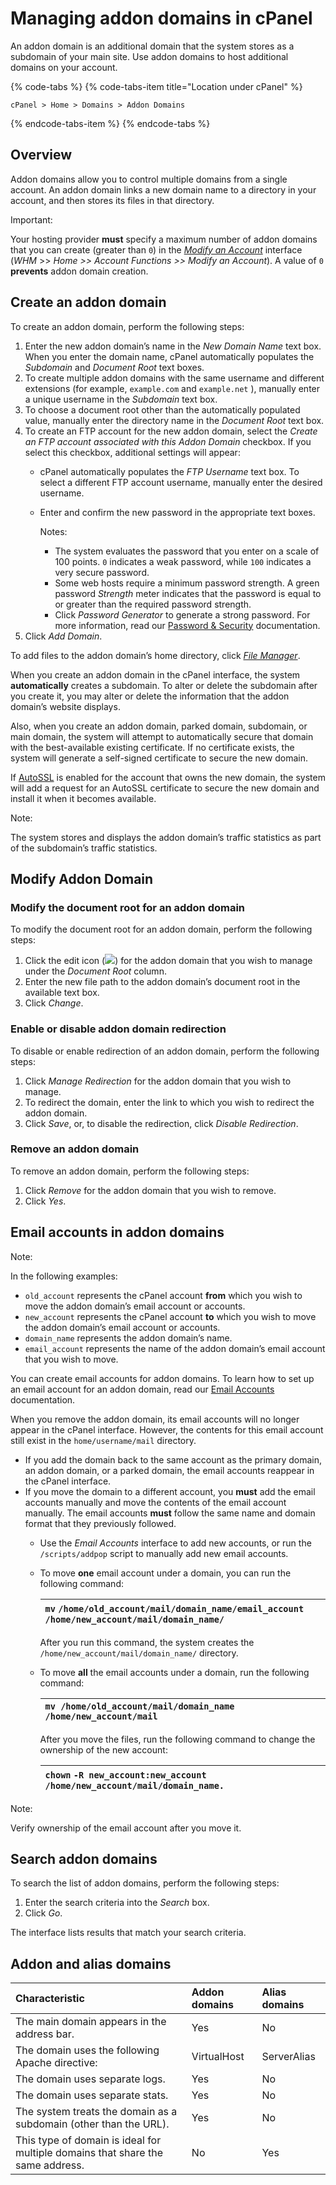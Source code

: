 # Managing addon domains in cPanel

An addon domain is an additional domain that the system stores as a subdomain of your main site. Use addon domains to host additional domains on your account.

{% code-tabs %}
{% code-tabs-item title="Location under cPanel" %}
```text
cPanel > Home > Domains > Addon Domains
```
{% endcode-tabs-item %}
{% endcode-tabs %}

## Overview

Addon domains allow you to control multiple domains from a single account. An addon domain links a new domain name to a directory in your account, and then stores its files in that directory.

Important:

Your hosting provider **must** specify a maximum number of addon domains that you can create \(greater than `0`\) in the [_Modify an Account_](https://documentation.cpanel.net/display/68Docs/Modify+an+Account) interface \(_WHM_ &gt;&gt; _Home &gt;&gt; Account Functions &gt;&gt; Modify an Account_\). A value of `0` **prevents** addon domain creation.

## Create an addon domain

To create an addon domain, perform the following steps:

1. Enter the new addon domain’s name in the _New Domain Name_ text box. When you enter the domain name, cPanel automatically populates the _Subdomain_ and _Document Root_ text boxes.
2. To create multiple addon domains with the same username and different extensions \(for example, `example.com` and `example.net` \), manually enter a unique username in the _Subdomain_ text box.
3. To choose a document root other than the automatically populated value, manually enter the directory name in the _Document Root_ text box.
4. To create an FTP account for the new addon domain, select the _Create an FTP account associated with this Addon Domain_ checkbox. If you select this checkbox, additional settings will appear:
   * cPanel automatically populates the _FTP Username_ text box. To select a different FTP account username, manually enter the desired username.
   * Enter and confirm the new password in the appropriate text boxes.

     Notes:

     * The system evaluates the password that you enter on a scale of 100 points. `0` indicates a weak password, while `100` indicates a very secure password.
     * Some web hosts require a minimum password strength. A green password _Strength_ meter indicates that the password is equal to or greater than the required password strength.
     * Click _Password Generator_ to generate a strong password. For more information, read our [Password & Security](https://documentation.cpanel.net/display/68Docs/Password+and+Security) documentation.
5. Click _Add Domain_.

To add files to the addon domain’s home directory, click [_File Manager_](https://documentation.cpanel.net/display/68Docs/File+Manager).

When you create an addon domain in the cPanel interface, the system **automatically** creates a subdomain. To alter or delete the subdomain after you create it, you may alter or delete the information that the addon domain’s website displays.

Also, when you create an addon domain, parked domain, subdomain, or main domain, the system will attempt to automatically secure that domain with the best-available existing certificate. If no certificate exists, the system will generate a self-signed certificate to secure the new domain.

If [AutoSSL](https://documentation.cpanel.net/display/68Docs/Manage+AutoSSL) is enabled for the account that owns the new domain, the system will add a request for an AutoSSL certificate to secure the new domain and install it when it becomes available.

Note:

The system stores and displays the addon domain’s traffic statistics as part of the subdomain’s traffic statistics.

## Modify Addon Domain

### Modify the document root for an addon domain

To modify the document root for an addon domain, perform the following steps:

1. Click the edit icon \(![](https://documentation.cpanel.net/download/thumbnails/1794058/edit_icon.png?version=3&modificationDate=1515180306406&api=v2)\) for the addon domain that you wish to manage under the _Document Root_ column.
2. Enter the new file path to the addon domain’s document root in the available text box.
3. Click _Change_.

### Enable or disable addon domain redirection

To disable or enable redirection of an addon domain, perform the following steps:

1. Click _Manage Redirection_ for the addon domain that you wish to manage.
2. To redirect the domain, enter the link to which you wish to redirect the addon domain.
3. Click _Save_, or, to disable the redirection, click _Disable Redirection_.

### Remove an addon domain

To remove an addon domain, perform the following steps:

1. Click _Remove_ for the addon domain that you wish to remove.
2. Click _Yes_.

## Email accounts in addon domains

Note:

In the following examples:

* `old_account` represents the cPanel account **from** which you wish to move the addon domain’s email account or accounts.
* `new_account` represents the cPanel account **to** which you wish to move the addon domain’s email account or accounts.
* `domain_name` represents the addon domain’s name.
* `email_account` represents the name of the addon domain’s email account that you wish to move.

You can create email accounts for addon domains. To learn how to set up an email account for an addon domain, read our [Email Accounts](https://documentation.cpanel.net/display/68Docs/Email+Accounts) documentation.

When you remove the addon domain, its email accounts will no longer appear in the cPanel interface. However, the contents for this email account still exist in the `home/username/mail` directory.

* If you add the domain back to the same account as the primary domain, an addon domain, or a parked domain, the email accounts reappear in the cPanel interface.
* If you move the domain to a different account, you **must** add the email accounts manually and move the contents of the email account manually. The email accounts **must** follow the same name and domain format that they previously followed.
  * Use the _Email Accounts_ interface to add new accounts, or run the `/scripts/addpop` script to manually add new email accounts.
  * To move **one** email account under a domain, you can run the following command:

    |  `mv` `/home/old_account/mail/domain_name/email_account` `/home/new_account/mail/domain_name/` |
    | :--- |


    After you run this command, the system creates the `/home/new_account/mail/domain_name/` directory.

  * To move **all** the email accounts under a domain, run the following command:

    | `mv /home/old_account/mail/domain_name /home/new_account/mail` |
    | :--- |


    After you move the files, run the following command to change the ownership of the new account:

    | `chown` `-R new_account:new_account /home/new_account/mail/domain_name.` |
    | :--- |

Note:

Verify ownership of the email account after you move it.

## Search addon domains

To search the list of addon domains, perform the following steps:

1. Enter the search criteria into the _Search_ box.
2. Click _Go_.

The interface lists results that match your search criteria.

## Addon and alias domains

| Characteristic | Addon domains | Alias domains |
| :--- | :--- | :--- |
| The main domain appears in the address bar. | Yes | No |
| The domain uses the following Apache directive: | VirtualHost | ServerAlias |
| The domain uses separate logs. | Yes | No |
| The domain uses separate stats. | Yes | No |
| The system treats the domain as a subdomain \(other than the URL\). | Yes | No |
| This type of domain is ideal for multiple domains that share the same address. | No | Yes |

